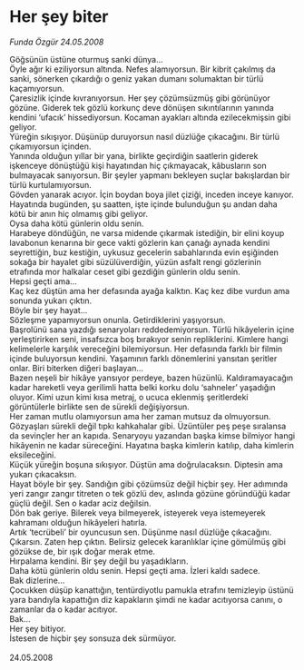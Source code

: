 # Her şey biter

*Funda Özgür 24.05.2008*

<div class="taraf_structure_2col_1zq">
<div class="margen_n">



 <p>Göğsünün üstüne oturmuş sanki dünya... <br/>
Öyle ağır ki eziliyorsun altında. Nefes alamıyorsun. Bir kibrit çakılmış da sanki, sönerken çıkardığı o geniz yakan dumanı solumaktan bir türlü kaçamıyorsun. <br/>
Çaresizlik içinde kıvranıyorsun. Her şey çözümsüzmüş gibi görünüyor gözüne. Giderek tek gözlü korkunç deve dönüşen sıkıntılarının yanında kendini ‘ufacık’ hissediyorsun. Kocaman ayakları altında ezilecekmişsin gibi geliyor. <br/>
Yüreğin sıkışıyor. Düşünüp duruyorsun nasıl düzlüğe çıkacağını. Bir türlü çıkamıyorsun içinden.<br/>
Yanında olduğun yıllar bir yana, birlikte geçirdiğin saatlerin giderek işkenceye dönüştüğü kişi hayatından hiç çıkmayacak, kâbusların son bulmayacak sanıyorsun. Bir şeyler yapmanı bekleyen suçlar bakışlardan bir türlü kurtulamıyorsun. <br/>
Gövden yanarak acıyor. İçin boydan boya jilet çiziği, inceden inceye kanıyor. <br/>
Hayatında bugünden, şu saatten, işte içinde bulunduğun şu andan daha kötü bir anın hiç olmamış gibi geliyor. <br/>
Oysa daha kötü günlerin oldu senin. <br/>
Harabeye döndüğün, ne varsa midende çıkarmak istediğin, bir elini koyup lavabonun kenarına bir gece vakti gözlerin kan çanağı aynada kendini seyrettiğin, buz kestiğin, uykusuz gecelerin sabahlarında evin eşiğinden sokağa bir hayalet gibi süzülüverdiğin, yüzün asfalt rengi gözlerinin etrafında mor halkalar ceset gibi gezdiğin günlerin oldu senin. <br/>
Hepsi geçti ama... <br/>
Kaç kez düştün ama her defasında ayağa kalktın. Kaç kez dibe vurdun ama sonunda yukarı çıktın.<br/>
Böyle bir şey hayat...<br/>
Sözleşme yapamıyorsun onunla. Getirdiklerini yaşıyorsun. <br/>
Başrolünü sana yazdığı senaryoları reddedemiyorsun. Türlü hikâyelerin içine yerleştirirken seni, insafsızca boş bırakıyor senin repliklerini. Kimlere hangi kelimelerle karşılık vereceğini bilemiyorsun. Her defasında farklı bir filmin içinde buluyorsun kendini. Yaşamının farklı dönemlerini yansıtan şeritler onlar. Biri biterken diğeri başlayan... <br/>
Bazen neşeli bir hikâye yansıyor perdeye, bazen hüzünlü. Kaldıramayacağın kadar hareketli veya gerilimli hatta belki korku dolu ‘sahneler’ yaşadığın oluyor. Kimi uzun kimi kısa metraj, o ucuca eklenmiş şeritlerdeki görüntülerle birlikte sen de sürekli değişiyorsun. <br/>
Her zaman mutlu olamıyorsun ama her zaman mutsuz da olmuyorsun. Gözyaşları sürekli değil tıpkı kahkahalar gibi. Üzüntüler peş peşe sıralansa da sevinçler her an kapıda. Senaryoyu yazandan başka kimse bilmiyor hangi hikâyenin ne kadar süreceğini. Hayatına başka kimlerin katılıp, daha kimlerin eksileceğini. <br/>
Küçük yüreğin boşuna sıkışıyor. Düştün ama doğrulacaksın. Diptesin ama yukarı çıkacaksın. <br/>
Hayat böyle bir şey. Sandığın gibi çözümsüz değil hiçbir şey. Her adımında yeri zangır zangır titreten o tek gözlü dev, aslında gözüne göründüğü kadar güçlü değil. Sen o kadar aciz değilsin. <br/>
Dön bak geriye. Bilerek veya bilmeyerek, isteyerek veya istemeyerek kahramanı olduğun hikâyeleri hatırla. <br/>
Artık ‘tecrübeli’ bir oyuncusun sen. Düşünme nasıl düzlüğe çıkacağını. Çıkarsın. Zaten hep çıktın. Belirsiz gelecek karanlıklar içine gömülmüş gibi gözükse de, bir ışık doğar merak etme. <br/>
Hırpalama kendini. Bir şey değil bu yaşadıkların. <br/>
Daha kötü günlerin oldu senin. Hepsi geçti ama. İzleri kaldı sadece. <br/>
Bak dizlerine... <br/>
Çocukken düşüp kanattığın, tentürdiyotlu pamukla etrafını temizleyip üstünü yara bandıyla kapattığın diz kapakların şimdi ne kadar acıtıyorsa canını, o zamanlar da o kadar acıtıyor. <br/>
Bak... <br/>
Her şey bitiyor. <br/>
İstesen de hiçbir şey sonsuza dek sürmüyor.<br/>
<br/>
24.05.2008</p>

<br/>


<div id="taraf_not">
</div>

</div>


</div>

